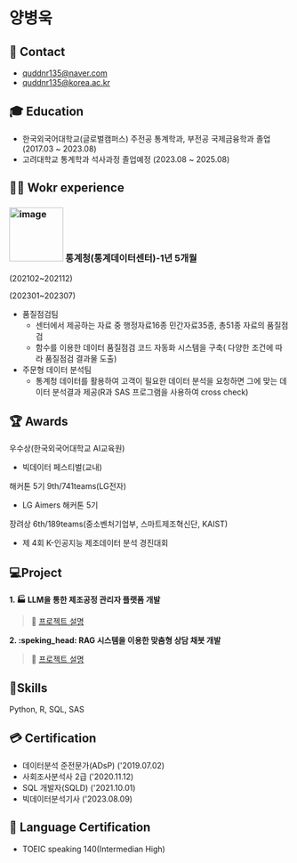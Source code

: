 # 양병욱



## :e-mail: Contact
- quddnr135@naver.com
- quddnr135@korea.ac.kr

##  :mortar_board: Education
- 한국외국어대학교(글로벌캠퍼스) 주전공 통계학과, 부전공 국제금융학과 졸업 (2017.03 ~ 2023.08)
- 고려대학교 통계학과 석사과정 졸업예정 (2023.08 ~ 2025.08)

## :man_office_worker: Wokr experience
### <img width="97" alt="image" src="https://github.com/user-attachments/assets/4cb296a1-c290-4cb8-9153-c59d1149abf6" /> 통계청(통계데이터센터)-1년 5개월
(202102~202112) 

(202301~202307)
- 품질점검팀
    - 센터에서 제공하는 자료 중 행정자료16종 민간자료35종, 총51종 자료의 품질점검
    - 함수를 이용한 데이터 품질점검 코드 자동화 시스템을 구축( 다양한 조건에 따라 품질점검 결과물 도출)
- 주문형 데이터 분석팀
    - 통계청 데이터를 활용하여 고객이 필요한 데이터 분석을 요청하면 그에 맞는 데이터 분석결과 제공(R과 SAS 프로그램을 사용하여 cross check)
    
  
## :trophy: Awards
우수상(한국외국어대학교 AI교육원)
  - 빅데이터 페스티벌(교내)

해커톤 5기 9th/741teams(LG전자)
  - LG Aimers 해커톤 5기

장려상 6th/189teams(중소벤처기업부, 스마트제조혁신단, KAIST)
  - 제 4회 K-인공지능 제조데이터 분석 경진대회


## :computer:Project

**1. :factory: LLM을 통한 제조공정 관리자 플랫폼 개발**
> :link: [프로젝트 설명](https://github.com/ByungwookYang/Manufacture-contest)

**2. :speking_head: RAG 시스템을 이용한 맞춤형 상담 채봇 개발**
> :link: [프로젝트 설명](https://github.com/ByungwookYang/chatbot_final)


##  :hammer:Skills
Python, R, SQL, SAS

## :credit_card: Certification
- 데이터분석 준전문가(ADsP) ('2019.07.02)
- 사회조사분석사 2급 ('2020.11.12)
- SQL 개발자(SQLD) ('2021.10.01)
- 빅데이터분석기사 ('2023.08.09)
  
## :identification_card: Language Certification
- TOEIC speaking 140(Intermedian High)
